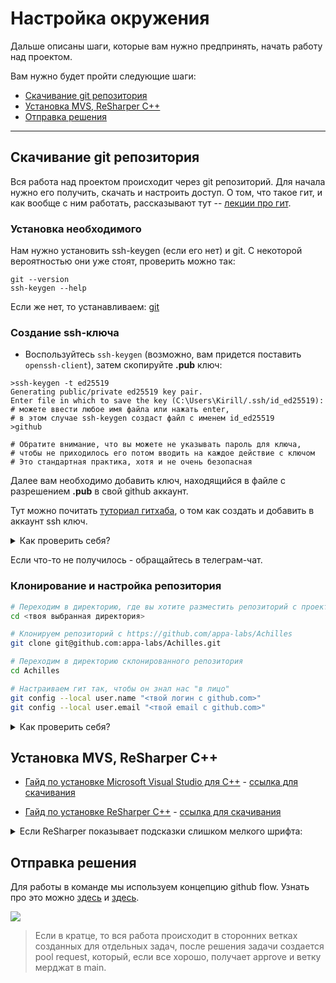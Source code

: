 # Настройка окружения

Дальше описаны шаги, которые вам нужно предпринять, начать работу над проектом.

Вам нужно будет пройти следующие шаги:

- [Скачивание git репозитория](#git)
- [Установка MVS, ReSharper C++](#install_ide)
- [Отправка решения](#code)

---

## Скачивание git репозитория <a id='git'/>

Вся работа над проектом происходит через git репозиторий. Для начала нужно
его получить, скачать и настроить доступ.
О том, что такое гит, и как вообще с ним работать, рассказывают тут -- [лекции про
гит](https://yadi.sk/i/YUe3SJYo11EChA).

### Установка необходимого

Нам нужно установить ssh-keygen (если его нет) и git.
С некоторой вероятностью они уже стоят, проверить можно так:

```shell
git --version
ssh-keygen --help
```

Если же нет, то устанавливаем: [git](https://git-scm.com/download/win)

### Создание ssh-ключа
- Воспользуйтесь `ssh-keygen` (возможно, вам придется поставить `openssh-client`), затем скопируйте **.pub** ключ:

```shell
>ssh-keygen -t ed25519
Generating public/private ed25519 key pair.
Enter file in which to save the key (C:\Users\Kirill/.ssh/id_ed25519):
# можете ввести любое имя файла или нажать enter,
# в этом случае ssh-keygen создаст файл с именем id_ed25519
>github 

# Обратите внимание, что вы можете не указывать пароль для ключа,
# чтобы не приходилось его потом вводить на каждое действие c ключом
# Это стандартная практика, хотя и не очень безопасная
```
Далее вам необходимо добавить ключ, находящийся в файле с разрешением **.pub** в свой github аккаунт. 

Тут можно почитать [туториал гитхаба](https://docs.github.com/en/authentication/connecting-to-github-with-ssh/adding-a-new-ssh-key-to-your-github-account), о том как создать и добавить в аккаунт ssh ключ.

<details><summary><a>Как проверить себя?</a></summary>

Проверьте, что ssh соединение установлено:

   ```bash
   >ssh -T git@github.com
   The authenticity of host 'github.com (IP ADDRESS)' can not be established.
   ED25519 key fingerprint is SHA256:+DiY3wvvV6TuJJhbpZisF/zLDA0zPMSvHdkr4UvCOqU.
   Are you sure you want to continue connecting (yes/no)?
   >yes
   Hi USERNAME! You have successfully authenticated, but GitHub does not provide shell access.
   ```
</details>

Если что-то не получилось - обращайтесь в телеграм-чат.

### Клонирование и настройка репозитория

```bash
# Переходим в директорию, где вы хотите разместить репозиторий с проектом
cd <твоя выбранная директория>

# Клонируем репозиторий с https://github.com/appa-labs/Achilles
git clone git@github.com:appa-labs/Achilles.git

# Переходим в директорию склонированного репозитория
cd Achilles

# Настраиваем гит так, чтобы он знал нас "в лицо"
git config --local user.name "<твой логин с github.com>"
git config --local user.email "<твой email с github.com>"

```

<details><summary><a>Как проверить себя?</a></summary>

Проверьте, что git настроен корректно (находясь в внутри репозитория):

   ```bash
   > git status
   On branch main
   Your branch is up to date with 'origin/main'.

   nothing to commit, working tree clean
   ```
 (ветка может быть другая)
</details>

## Установка MVS, ReSharper C++ <a id='install_ide'/>

- [Гайд по  установке Microsoft Visual Studio для С++](https://www.youtube.com/watch?v=f9QZQumiC8I) - [ссылка для скачивания](https://visualstudio.microsoft.com/ru/vs/community/)

* [Гайд по установке ReSharper C++](https://www.youtube.com/watch?v=MJJ2GAPg1jE) - [ссылка для скачивания](https://www.jetbrains.com/resharper-cpp/)
<details><summary><a>Если ReSharper показывает подсказки слишком
мелкого шрифта:</a></summary>
 <br>Заходим в <mark style="background-color: LightBlue">Tools > Options > Environment > Fonts and Colors</mark>
  и меняем шрифт для Statement Completion и Editor tooltip, в графе show settings for.</br>
</details>

## Отправка решения <a id='code'/>

Для работы в команде мы используем концепцию github flow. Узнать про 
это можно [здесь](https://www.youtube.com/watch?v=43WLFU2LEMs) и [здесь](https://docs.github.com/ru/get-started/using-github/github-flow). 

![](https://lanziani.com/slides/gitflow/images/gitflow_1.png)

> Если в кратце, то вся работа происходит в сторонних ветках созданных для отдельных задач, после решения задачи создается pool request, который, если все хорошо, получает approve и ветку мерджат в main.
